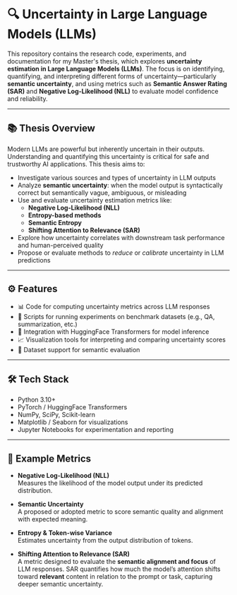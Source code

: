 # 🔍 Uncertainty in Large Language Models (LLMs)

This repository contains the research code, experiments, and documentation for my Master's thesis, which explores **uncertainty estimation in Large Language Models (LLMs)**. The focus is on identifying, quantifying, and interpreting different forms of uncertainty—particularly **semantic uncertainty**, and using metrics such as **Semantic Answer Rating (SAR)** and **Negative Log-Likelihood (NLL)** to evaluate model confidence and reliability.

---

## 📚 Thesis Overview

Modern LLMs are powerful but inherently uncertain in their outputs. Understanding and quantifying this uncertainty is critical for safe and trustworthy AI applications. This thesis aims to:

- Investigate various sources and types of uncertainty in LLM outputs
- Analyze **semantic uncertainty**: when the model output is syntactically correct but semantically vague, ambiguous, or misleading
- Use and evaluate uncertainty estimation metrics like:
  - **Negative Log-Likelihood (NLL)**
  - **Entropy-based methods**
  - **Semantic Entropy**
  - **Shifting Attention to Relevance (SAR)**
- Explore how uncertainty correlates with downstream task performance and human-perceived quality
- Propose or evaluate methods to *reduce* or *calibrate* uncertainty in LLM predictions

---

## ⚙️ Features

- 📊 Code for computing uncertainty metrics across LLM responses
- 🧪 Scripts for running experiments on benchmark datasets (e.g., QA, summarization, etc.)
- 🤖 Integration with HuggingFace Transformers for model inference
- 📈 Visualization tools for interpreting and comparing uncertainty scores
- 📝 Dataset support for semantic evaluation

---

## 🛠️ Tech Stack

- Python 3.10+
- PyTorch / HuggingFace Transformers
- NumPy, SciPy, Scikit-learn
- Matplotlib / Seaborn for visualizations
- Jupyter Notebooks for experimentation and reporting

---

## 🧪 Example Metrics

- **Negative Log-Likelihood (NLL)**  
  Measures the likelihood of the model output under its predicted distribution.

- **Semantic Uncertainty**  
  A proposed or adopted metric to score semantic quality and alignment with expected meaning.

- **Entropy & Token-wise Variance**  
  Estimates uncertainty from the output distribution of tokens.
  
- **Shifting Attention to Relevance (SAR)**  
  A metric designed to evaluate the **semantic alignment and focus** of LLM responses. SAR quantifies how much the model’s attention shifts toward **relevant** content in relation to the prompt or task, capturing deeper semantic uncertainty.


